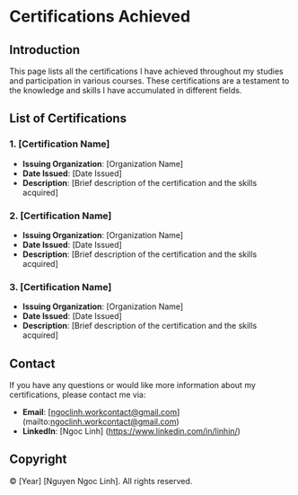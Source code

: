 # Certifications Achieved

## Introduction

This page lists all the certifications I have achieved throughout my studies and participation in various courses. These certifications are a testament to the knowledge and skills I have accumulated in different fields.

## List of Certifications

### 1. [Certification Name]
- **Issuing Organization**: [Organization Name]
- **Date Issued**: [Date Issued]
- **Description**: [Brief description of the certification and the skills acquired]

### 2. [Certification Name]
- **Issuing Organization**: [Organization Name]
- **Date Issued**: [Date Issued]
- **Description**: [Brief description of the certification and the skills acquired]

### 3. [Certification Name]
- **Issuing Organization**: [Organization Name]
- **Date Issued**: [Date Issued]
- **Description**: [Brief description of the certification and the skills acquired]

## Contact

If you have any questions or would like more information about my certifications, please contact me via:

- **Email**: [ngoclinh.workcontact@gmail.com] (mailto:ngoclinh.workcontact@gmail.com)
- **LinkedIn**: [Ngoc Linh] (https://www.linkedin.com/in/linhin/)

## Copyright

© [Year] [Nguyen Ngoc Linh]. All rights reserved.